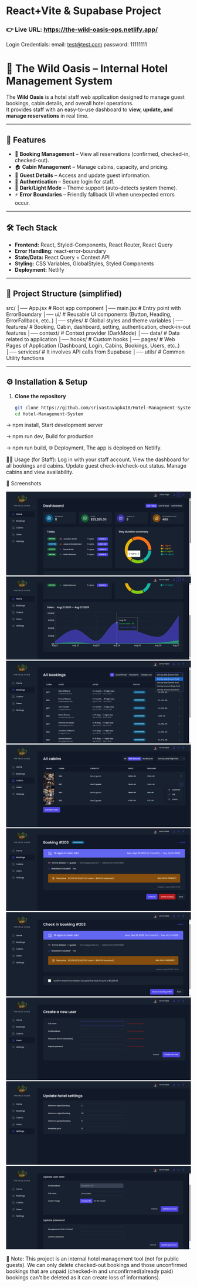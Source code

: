 # React+Vite & Supabase Project

### 👉 Live URL: https://the-wild-oasis-ops.netlify.app/

Login Credentials:
email:    test@test.com
password: 11111111

# 🏨 The Wild Oasis – Internal Hotel Management System

The **Wild Oasis** is a hotel staff web application designed to manage guest bookings, cabin details, and overall hotel operations.  
It provides staff with an easy-to-use dashboard to **view, update, and manage reservations** in real time.

---

## 🚀 Features

- 📅 **Booking Management** – View all reservations (confirmed, checked-in, checked-out).
- 🏠 **Cabin Management** – Manage cabins, capacity, and pricing.
- 👤 **Guest Details** – Access and update guest information.
- 🔐 **Authentication** – Secure login for staff.
- 🌙 **Dark/Light Mode** – Theme support (auto-detects system theme).
- ⚡ **Error Boundaries** – Friendly fallback UI when unexpected errors occur.

---

## 🛠️ Tech Stack

- **Frontend:** React, Styled-Components, React Router, React Query
- **Error Handling:** react-error-boundary
- **State/Data:** React Query + Context API
- **Styling:** CSS Variables, GlobalStyles, Styled Components
- **Deployment:** Netlify

---

## 📂 Project Structure (simplified)

src/
│── App.jsx # Root app component
│── main.jsx # Entry point with ErrorBoundary
│── ui/ # Reusable UI components (Button, Heading, ErrorFallback, etc..)
│── styles/ # Global styles and theme variables
│── features/ # Booking, Cabin, dashboard, setting, authentication, check-in-out features
│── context/ # Context provider (DarkMode)
│── data/ # Data related to application
│── hooks/ # Custom hooks
│── pages/ # Web Pages of Application (Dashboard, Login, Cabins, Bookings, Users, etc..)
│── services/ # It involves API calls from Supabase
│── utils/ # Common Utility functions

---

## ⚙️ Installation & Setup

1. **Clone the repository**
   ```bash
   git clone https://github.com/srivastavapk418/Hotel-Management-System.git
   cd Hotel-Management-System
   ```

-> npm install,
   Start development server

-> npm run dev,
   Build for production

-> npm run build,
   🌐 Deployment,
   The app is deployed on Netlify.

🧑‍💻 Usage (for Staff):
Log in with your staff account.
View the dashboard for all bookings and cabins.
Update guest check-in/check-out status.
Manage cabins and view availability.

📸 Screenshots

![alt text](<public/appImages/Screenshot (14).png>) ![alt text](<public/appImages/Screenshot (15).png>) ![alt text](<public/appImages/Screenshot (16).png>) ![alt text](<public/appImages/Screenshot (17).png>) ![alt text](<public/appImages/Screenshot (18).png>) ![alt text](<public/appImages/Screenshot (19).png>) ![alt text](<public/appImages/Screenshot (20).png>) ![alt text](<public/appImages/Screenshot (21).png>) ![alt text](<public/appImages/Screenshot (22).png>)

📌 Note:
This project is an internal hotel management tool (not for public guests).
We can only delete checked-out bookings and those unconfirmed bookings that are unpaid (checked-in and unconfirmed(already paid) bookings can't be deleted as it can create loss of informations).
